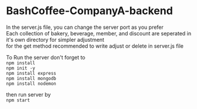 # BashCoffee-CompanyA-backend

In the server.js file, you can change the server port as you prefer<br/>
Each collection of bakery, beverage, member, and discount are seperated in it's own directory for simpler adjustment<br/>
for the get method recommended to write adjust or delete in server.js file 

To Run the server don't forget to<br/>
`npm install` <br/>
`npm init -y`<br/>
`npm install express`<br/>
`npm install mongodb`<br/>
`npm install nodemon` <br/>

then run server by<br/>
`npm start` 
